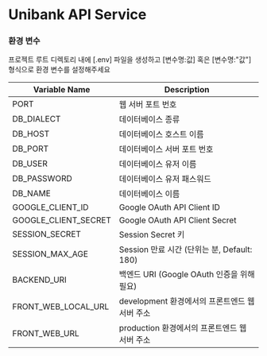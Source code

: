# Unibank API Service

### 환경 변수

프로젝트 루트 디렉토리 내에 [.env] 파일을 생성하고 [변수명:값] 혹은 [변수명:"값"] 형식으로 환경 변수를 설정해주세요

| Variable Name        | Description                                    |
| -------------------- | ---------------------------------------------- |
| PORT                 | 웹 서버 포트 번호                              |
| DB_DIALECT           | 데이터베이스 종류                              |
| DB_HOST              | 데이터베이스 호스트 이름                       |
| DB_PORT              | 데이터베이스 서버 포트 번호                    |
| DB_USER              | 데이터베이스 유저 이름                         |
| DB_PASSWORD          | 데이터베이스 유저 패스워드                     |
| DB_NAME              | 데이터베이스 이름                              |
| GOOGLE_CLIENT_ID     | Google OAuth API Client ID                     |
| GOOGLE_CLIENT_SECRET | Google OAuth API Client Secret                 |
| SESSION_SECRET       | Session Secret 키                              |
| SESSION_MAX_AGE      | Session 만료 시간 (단위는 분, Default: 180)    |
| BACKEND_URI          | 백엔드 URI (Google OAuth 인증을 위해 필요)     |
| FRONT_WEB_LOCAL_URL  | development 환경에서의 프론트엔드 웹 서버 주소 |
| FRONT_WEB_URL        | production 환경에서의 프론트엔드 웹 서버 주소  |
